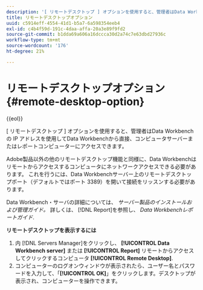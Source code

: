 ```yaml
---
description: '[ リモートデスクトップ ] オプションを使用すると、管理者はData Workbenchの IP アドレスを使用してData Workbenchから直接、コンピュータサーバーまたはレポートコンピューターにアクセスできます。'
title: リモートデスクトップオプション
uuid: c5914eff-4554-41d1-b5a7-6a598354eeb4
exl-id: c4b4f59d-191c-4daa-affa-20a3e89f9fd2
source-git-commit: b1dda69a606a16dccca30d2a74c7e63dbd27936c
workflow-type: tm+mt
source-wordcount: '176'
ht-degree: 21%

---
```


# リモートデスクトップオプション{#remote-desktop-option}

{{eol}}

[ リモートデスクトップ ] オプションを使用すると、管理者はData Workbenchの IP アドレスを使用してData Workbenchから直接、コンピュータサーバーまたはレポートコンピューターにアクセスできます。

Adobe製品以外の他のリモートデスクトップ機能と同様に、Data Workbenchはリモートからアクセスするコンピュータにネットワークアクセスできる必要があります。 これを行うには、Data Workbenchサーバー上のリモートデスクトップポート（デフォルトではポート 3389）を開いて接続をリッスンする必要があります。

Data Workbench・サーバの詳細については、 *サーバー製品のインストールおよび管理ガイド。* 詳しくは、 [!DNL Report]を参照し、 *Data Workbenchレポートガイド*.

**リモートデスクトップを表示するには**

1. 内 [!DNL Servers Manager]をクリックし、 **[!UICONTROL Data Workbench server]** または **[!UICONTROL Report]** リモートからアクセスしてクリックするコンピュータ **[!UICONTROL Remote Desktop]**.
1. コンピューターのログオンウィンドウが表示されたら、ユーザー名とパスワードを入力して、「**[!UICONTROL OK]**」をクリックします。デスクトップが表示され、コンピューターを操作できます。

